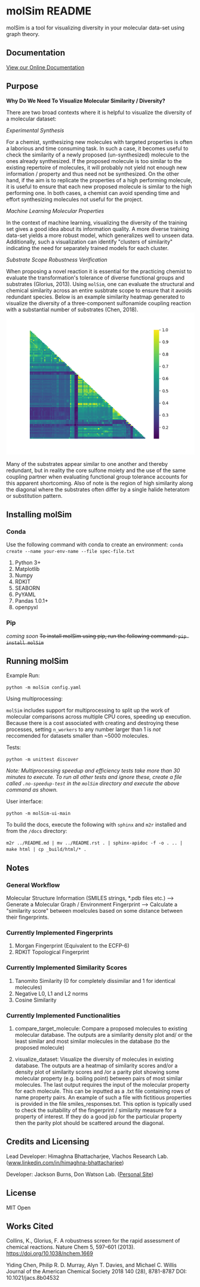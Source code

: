 # molSim README
molSim is a tool for visualizing diversity in your molecular data-set using graph theory. 

## Documentation
[View our Online Documentation](https://himaghna.github.io/molSim/)

## Purpose

__Why Do We Need To Visualize Molecular Similarity / Diversity?__

There are two broad contexts where it is helpful to visualize the diversity of a molecular dataset:

_Experimental Synthesis_

For a chemist, synthesizing new molecules with targeted properties is often a laborious and time consuming task.
In such a case, it becomes useful to check the similarity of a newly proposed (un-synthesized) molecule to the ones already synthesized.
If the proposed molecule is too similar to the existing repertoire of molecules, it will probably not yield not enough new information /
property and thus need not be synthesized. On the other hand, if the aim is to replicate the properties of a high performing molecule,
it is useful to ensure that each new proposed molecule is similar to the high performing one. In both cases, a chemist can avoid spending
time and effort synthesizing molecules not useful for the project.

_Machine Learning Molecular Properties_

In the context of machine learning, visualizing the diversity of the training set gives a good idea about its information quality.
A more diverse training data-set yields a more robust model, which generalizes well to unseen data. Additionally, such a visualization can 
identify "clusters of similarity" indicating the need for separately trained models for each cluster.

_Substrate Scope Robustness Verification_

When proposing a novel reaction it is essential for the practicing chemist to evaluate the transformation's tolerance of diverse functional groups and substrates (Glorius, 2013). Using `molSim`, one can evaluate the structural and chemical similarity across an entire susbtrate scope to ensure that it avoids redundant species. Below is an example similarity heatmap generated to visualize the diversity of a three-component sulfonamide coupling reaction with a substantial number of substrates (Chen, 2018).
![Image of sulfonamide substrate scope](tests/sulfonamide-substrate-scope.png)

Many of the substrates appear similar to one another and thereby redundant, but in reality the core sulfone moiety and the use of the same coupling partner when evaluating functional group tolerance accounts for this apparent shortcoming. Also of note is the region of high similarity along the diagonal where the substrates often differ by a single halide heteratom or substitution pattern.

## Installing molSim
### Conda
Use the following command with conda to create an environment:
`conda create --name your-env-name --file spec-file.txt`

1. Python 3+
2. Matplotlib
3. Numpy
4. RDKIT
5. SEABORN
6. PyYAML
7. Pandas 1.0.1+
8. openpyxl

### Pip
_coming soon_
~~To install molSim using pip, run the following command: `pip install molSim`~~

## Running molSim
Example Run:

`python -m molSim config.yaml`

Using multiprocessing:

`molSim` includes support for multiprocessing to split up the work of molecular comparisons across multiple CPU cores, speeding up execution. Because there is a cost associated with creating and destroying these processes, setting `n_workers` to any number larger than 1 is _not_ reccomended for datasets smaller than ~5000 molecules.

Tests:

`python -m unittest discover`

_Note: Multiprocessing speedup and efficiency tests take more than 30 minutes to execute. To run all other tests and ignore these, create a file called `.no-speedup-test` in the `molSim` directory and execute the above command as shown._

User interface:

`python -m molSim-ui-main`

To build the docs, execute the following with `sphinx` and `m2r` installed and from the `/docs` directory:

`m2r ../README.md | mv ../README.rst . | sphinx-apidoc -f -o . .. | make html | cp _build/html/* .`

## Notes

### General Workflow

Molecular Structure Information (SMILES strings, *.pdb files etc.) --> Generate a Molecular Graph / Environment Fingerprint
--> Calculate a "similarity score" between moelcules based on some distance between their fingerprints.

### Currently Implemented Fingerprints

1. Morgan Fingerprint (Equivalent to the ECFP-6)
2. RDKIT Topological Fingerprint

### Currently Implemented Similarity Scores

1. Tanomito Similarity (0 for completely dissimilar and 1 for identical molecules)
2. Negative L0, L1 and L2 norms
3. Cosine Similarity

### Currently Implemented Functionalities

1. compare_target_molecule: Compare a proposed molecules to existing molecular database. The outputs are a similarity density plot
and/ or the least similar and most similar molecules in the database (to the proposed molecule)

2. visualize_dataset: Visualize the diversity of molecules in existing database. The outputs are a heatmap of similarity scores and/or
a density plot of similarity scores and /or a parity plot showing some molecular property (e.g. boiling point) between 
pairs of most similar molecules. The last output requires the input of the molecular property for each molecule.
This can be inputted as a .txt file containing rows of name property pairs. An example of such a file with fictitious properties is
provided in the file smiles_responses.txt. This option is typically used to check the suitability of the fingerprint / similarity measure
for a property of interest. If they do a good job for the particular property then the parity plot should be scattered around the diagonal.

## Credits and Licensing

Lead Developer: Himaghna Bhattacharjee, Vlachos Research Lab. (www.linkedin.com/in/himaghna-bhattacharjee)

Developer: Jackson Burns, Don Watson Lab. ([Personal Site](https://www.jacksonwarnerburns.com/))

## License
MIT Open

## Works Cited
Collins, K., Glorius, F. A robustness screen for the rapid assessment of chemical reactions. Nature Chem 5, 597–601 (2013). https://doi.org/10.1038/nchem.1669

Yiding Chen, Philip R. D. Murray, Alyn T. Davies, and Michael C. Willis
Journal of the American Chemical Society 2018 140 (28), 8781-8787
DOI: 10.1021/jacs.8b04532
